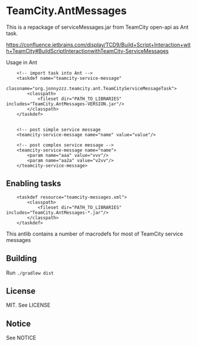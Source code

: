 TeamCity.AntMessages
====================

This is a repackage of serviceMessages.jar from TeamCity open-api
as Ant task.

https://confluence.jetbrains.com/display/TCD9/Build+Script+Interaction+with+TeamCity#BuildScriptInteractionwithTeamCity-ServiceMessages


Usage in Ant
```
    <!-- import task into Ant -->
    <taskdef name="teamcity-service-message"
             classname="org.jonnyzzz.teamcity.ant.TeamCityServiceMessageTask">
        <classpath>
            <fileset dir="PATH_TO_LIBRARIES" includes="TeamCity.AntMessages-VERSION.jar"/>
        </classpath>
    </taskdef>


    <!-- post simple service message
    <teamcity-service-message name="name" value="value"/>

    <!-- post complex service message -->
    <teamcity-service-message name="name">
        <param name="aaa" value="vvv"/>
        <param name="aa2a" value="v2vv"/>
    </teamcity-service-message>
```

Enabling tasks
--------------
```
    <taskdef resource="teamcity-messages.xml">
        <classpath>
            <fileset dir="PATH_TO_LIBRARIES" includes="TeamCity.AntMessages-*.jar"/>
        </classpath>
    </taskdef>
```

This antlib contains a number of macrodefs for most of TeamCity service messages


Building
--------

Run ```./gradlew dist```

License
-------

MIT. See LICENSE


Notice
------

See NOTICE

